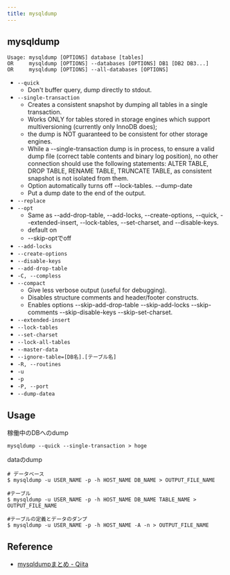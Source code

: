 ```yaml
---
title: mysqldump
---
```


## mysqldump

```
Usage: mysqldump [OPTIONS] database [tables]
OR     mysqldump [OPTIONS] --databases [OPTIONS] DB1 [DB2 DB3...]
OR     mysqldump [OPTIONS] --all-databases [OPTIONS]
```

* `--quick`
    * Don't buffer query, dump directly to stdout.
* `--single-transaction`
    * Creates a consistent snapshot by dumping all tables in a single transaction.
    * Works ONLY for tables stored in storage engines which support multiversioning (currently only InnoDB does);
    * the dump is NOT guaranteed to be consistent for other storage engines.
    * While a --single-transaction dump is in process, to ensure a valid dump file (correct table contents and binary log position), no other connection should use the following statements: ALTER TABLE, DROP TABLE, RENAME TABLE, TRUNCATE TABLE, as consistent snapshot is not isolated from them.
    * Option automatically turns off --lock-tables.  --dump-date
    * Put a dump date to the end of the output.
* `--replace`
* `--opt`
    * Same as --add-drop-table, --add-locks, --create-options, --quick, --extended-insert, --lock-tables, --set-charset, and --disable-keys. 
    * default on
    * --skip-optでoff
* `--add-locks`
* `--create-options`
* `--disable-keys`
* `--add-drop-table`
* `-C, --compless`
* `--compact`
    * Give less verbose output (useful for debugging).
    * Disables structure comments and header/footer constructs.
    * Enables options --skip-add-drop-table --skip-add-locks --skip-comments --skip-disable-keys --skip-set-charset.
* `--extended-insert`
* `--lock-tables`
* `--set-charset`
* `--lock-all-tables`
* `--master-data`
* `--ignore-table=[DB名].[テーブル名]`
* `-R, --routines`
* `-u`
* `-p`
* `-P, --port`
* `--dump-datea`


## Usage
稼働中のDBへのdump

```
mysqldump --quick --single-transaction > hoge
```

dataのdump

```
# データベース
$ mysqldump -u USER_NAME -p -h HOST_NAME DB_NAME > OUTPUT_FILE_NAME

#テーブル
$ mysqldump -u USER_NAME -p -h HOST_NAME DB_NAME TABLE_NAME > OUTPUT_FILE_NAME

#テーブルの定義とデータのダンプ
$ mysqldump -u USER_NAME -p -h HOST_NAME -A -n > OUTPUT_FILE_NAME 
```

## Reference
* [mysqldumpまとめ - Qiita](https://qiita.com/PlanetMeron/items/3a41e14607a65bc9b60c)

